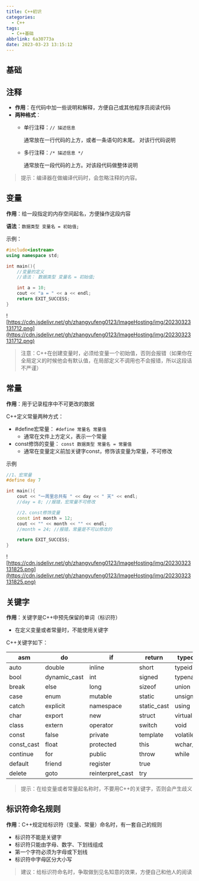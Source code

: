 ```yaml
---
title: C++初识
categories:
  - C++
tags:
  - C++基础
abbrlink: 6a30773a
date: 2023-03-23 13:15:12
---
```

## 基础

## 注释

- **作用**：在代码中加一些说明和解释，方便自己或其他程序员阅读代码
- **两种格式**：
    - 单行注释：`// 描述信息`
        
        通常放在一行代码的上方，或者一条语句的末尾。 对该行代码说明
        
    - 多行注释：`/* 描述信息 */`
        
        通常放在一段代码的上方。对该段代码做整体说明
        

> 提示：编译器在做编译代码时，会忽略注释的内容。
> 

## 变量

**作用**：给一段指定的内存空间起名，方便操作这段内容

**语法**：`数据类型 变量名 = 初始值;`

示例：

```cpp
#include<iostream>
using namespace std;

int main(){
	//变量的定义
	//语法： 数据类型 变量名 = 初始值;

	int a = 10;
	cout << "a = " << a << endl;
	return EXIT_SUCCESS;
}
```

![https://cdn.jsdelivr.net/gh/zhangyufeng0123/ImageHosting/img/20230323131712.png](https://cdn.jsdelivr.net/gh/zhangyufeng0123/ImageHosting/img/20230323131712.png)

> 注意：C++在创建变量时，必须给变量一个初始值，否则会报错（如果你在全局定义的时候他会有默认值，在局部定义不调用也不会报错，所以这段话不严谨）
> 

## 常量

**作用**：用于记录程序中不可更改的数据

C++定义常量两种方式：

- #define宏常量： `#define 常量名 常量值`
    - 通常在文件上方定义，表示一个常量
- const修饰的变量： `const 数据类型 常量名 = 常量值`
    - 通常在变量定义前加关键字const，修饰该变量为常量，不可修改

示例

```cpp
//1、宏常量
#define day 7

int main(){
	cout << "一周里总共有 " << day << " 天" << endl;
	//day = 8; //报错，宏常量不可修改

	//2、const修饰变量
	const int month = 12;
	cout << "" << month << "" << endl;
	//month = 24; //报错，常量是不可以修改的

	return EXIT_SUCCESS;
}
```

![https://cdn.jsdelivr.net/gh/zhangyufeng0123/ImageHosting/img/20230323131825.png](https://cdn.jsdelivr.net/gh/zhangyufeng0123/ImageHosting/img/20230323131825.png)

## 关键字

**作用**：关键字是C++中预先保留的单词（标识符）

- 在定义变量或者常量时，不能使用关键字

C++关键字如下：

| asm | do | if | return | typedef |
| --- | --- | --- | --- | --- |
| auto | double | inline | short | typeid |
| bool | dynamic_cast | int | signed | typename |
| break | else | long | sizeof | union |
| case | enum | mutable | static | unsigned |
| catch | explicit | namespace | static_cast | using |
| char | export | new | struct | virtual |
| class | extern | operator | switch | void |
| const | false | private | template | volatile |
| const_cast | float | protected | this | wchar_t |
| continue | for | public | throw | while |
| default | friend | register | true |  |
| delete | goto | reinterpret_cast | try |  |

> 提示：在给变量或者常量起名称时，不要用C++的关键字，否则会产生歧义
> 

## 标识符命名规则

**作用**：C++规定给标识符（变量、常量）命名时，有一套自己的规则

- 标识符不能是关键字
- 标识符只能由字母、数字、下划线组成
- 第一个字符必须为字母或下划线
- 标识符中字母区分大小写

> 建议：给标识符命名时，争取做到见名知意的效果，方便自己和他人的阅读
>